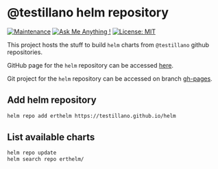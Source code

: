 # @testillano helm repository

[![Maintenance](https://img.shields.io/badge/Maintained%3F-yes-green.svg)](https://github.com/testillano/helm/graphs/commit-activity)
[![Ask Me Anything !](https://img.shields.io/badge/Ask%20me-anything-1abc9c.svg)](https://github.com/testillano)
[![License: MIT](https://img.shields.io/badge/License-MIT-yellow.svg)](https://opensource.org/licenses/MIT)

This project hosts the stuff to build `helm` charts from `@testillano` github repositories.

GitHub page for the `helm` repository can be accessed [here](https://testillano.github.io/helm/).

Git project for the `helm` repository can be accessed on branch [gh-pages](https://github.com/testillano/helm/tree/gh-pages).

## Add helm repository

```bash
helm repo add erthelm https://testillano.github.io/helm
```

## List available charts

```bash
helm repo update
helm search repo erthelm/
```

